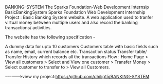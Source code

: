 BANKING-SYSTEM
The Sparks Foundation-Web Development Internsip BasicBankingSystem Sparks Foundation Web Development Internship Project : Basic Banking System website. A web application used to tranfer virtual money between multiple users and also record the banking transactions/ activities.

The website has the following specification -

A dummy data for upto 10 customers Customers table with basic fields such as name, email, current balance etc. Transaction status Transfer table/ Transfer History which records all the transactions Flow : Home Page > View all customers > Select and View one customer > Transfer Money > Select customer to transfer to > View all Customers.

------>view my project:https://github.com/dhilip15/BANKING-SYSTEM

